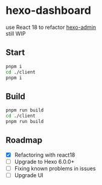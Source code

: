 # hexo-dashboard

use React 18 to refactor [hexo-admin](https://github.com/jaredly/hexo-admin)  
still WIP

## Start

```bash
pnpm i
cd ./client
pnpm i
```

## Build

```bash
pnpm run build
cd ./client
pnpm run build
```

## Roadmap
- [x] Refactoring with react18
- [ ] Upgrade to Hexo 6.0.0+
- [ ] Fixing known problems in issues
- [ ] Upgrade UI